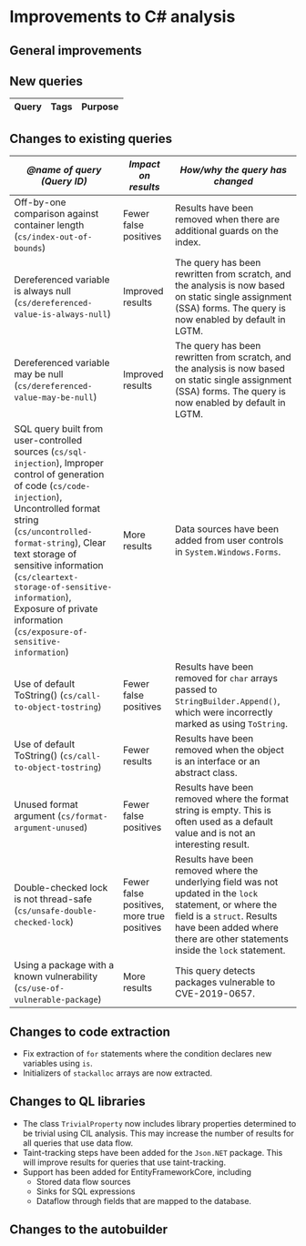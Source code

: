 # Improvements to C# analysis

## General improvements

## New queries

| **Query**                   | **Tags**  | **Purpose**                                                        |
|-----------------------------|-----------|--------------------------------------------------------------------|

## Changes to existing queries

| *@name of query (Query ID)*  | *Impact on results*    | *How/why the query has changed*   |
|------------------------------|------------------------|-----------------------------------|
| Off-by-one comparison against container length (`cs/index-out-of-bounds`) | Fewer false positives | Results have been removed when there are additional guards on the index. |
| Dereferenced variable is always null (`cs/dereferenced-value-is-always-null`) | Improved results | The query has been rewritten from scratch, and the analysis is now based on static single assignment (SSA) forms. The query is now enabled by default in LGTM. |
| Dereferenced variable may be null (`cs/dereferenced-value-may-be-null`) | Improved results | The query has been rewritten from scratch, and the analysis is now based on static single assignment (SSA) forms. The query is now enabled by default in LGTM. |
| SQL query built from user-controlled sources (`cs/sql-injection`), Improper control of generation of code (`cs/code-injection`), Uncontrolled format string (`cs/uncontrolled-format-string`), Clear text storage of sensitive information (`cs/cleartext-storage-of-sensitive-information`), Exposure of private information (`cs/exposure-of-sensitive-information`) | More results | Data sources have been added from user controls in `System.Windows.Forms`. |
| Use of default ToString() (`cs/call-to-object-tostring`) | Fewer false positives | Results have been removed for `char` arrays passed to `StringBuilder.Append()`, which were incorrectly marked as using `ToString`. |
| Use of default ToString() (`cs/call-to-object-tostring`) | Fewer results | Results have been removed when the object is an interface or an abstract class. |
| Unused format argument (`cs/format-argument-unused`) | Fewer false positives | Results have been removed where the format string is empty. This is often used as a default value and is not an interesting result. |
| Double-checked lock is not thread-safe (`cs/unsafe-double-checked-lock`) | Fewer false positives, more true positives | Results have been removed where the underlying field was not updated in the `lock` statement, or where the field is a `struct`. Results have been added where there are other statements inside the `lock` statement. |
| Using a package with a known vulnerability (`cs/use-of-vulnerable-package`) | More results | This query detects packages vulnerable to CVE-2019-0657. |

## Changes to code extraction

* Fix extraction of `for` statements where the condition declares new variables using `is`.
* Initializers of `stackalloc` arrays are now extracted.

## Changes to QL libraries

* The class `TrivialProperty` now includes library properties determined to be trivial using CIL analysis. This may increase the number of results for all queries that use data flow.
* Taint-tracking steps have been added for the `Json.NET` package. This will improve results for queries that use taint-tracking.
* Support has been added for EntityFrameworkCore, including
  - Stored data flow sources
  - Sinks for SQL expressions
  - Dataflow through fields that are mapped to the database.

## Changes to the autobuilder
